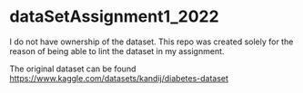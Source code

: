 # dataSetAssignment1_2022

I do not have ownership of the dataset. This repo was created solely for the reason of being able to lint the dataset in my assignment.

The original dataset can be found https://www.kaggle.com/datasets/kandij/diabetes-dataset
